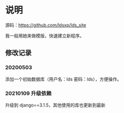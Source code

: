# 说明

源码：https://github.com/ldsxp/lds_site

我一般用她来做模版，快速建立新程序。

## 修改记录

### 20200503 

添加一个初始数据库（用户名：lds 密码：lds），方便操作。

### 20210109 升级依赖

升级到 django==3.1.5，其他使用的库也更新到最新
